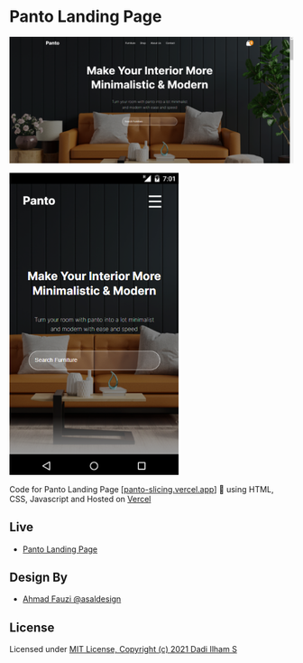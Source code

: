 # Panto Landing Page

<p align="left">
  <img src="/assets/img/HomePage.PNG" alt='preview desktop'>
</p>
<p align="left">
  <img src="/assets/img/MobileHomePage.PNG" alt='preview mobile' width="300">
</p>

<p align="left">
  Code for Panto Landing Page [<a href='https://panto-slicing.vercel.app/'>panto-slicing.vercel.app</a>] 🚀 using HTML, CSS, Javascript and Hosted on <a href='https://vercel.com/'>Vercel</a> 
</p>

## Live

- [Panto Landing Page](https://panto-slicing.vercel.app/)

## Design By

- [Ahmad Fauzi @asaldesign](https://www.figma.com/@asaldesign)

## License

Licensed under [MIT License, Copyright (c) 2021 Dadi Ilham S](./LICENSE)
